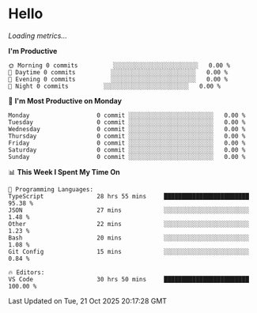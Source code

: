 # Hello

<!-- METRICS:START -->
<p><em>Loading metrics…</em></p>
<!-- METRICS:END -->

<!--START_SECTION:waka-->
**I'm Productive**

```text
🌞 Morning 0 commits          ░░░░░░░░░░░░░░░░░░░░░░░░   0.00 % 
🌆 Daytime 0 commits          ░░░░░░░░░░░░░░░░░░░░░░░░   0.00 % 
🌃 Evening 0 commits          ░░░░░░░░░░░░░░░░░░░░░░░░   0.00 % 
🌙 Night 0 commits          ░░░░░░░░░░░░░░░░░░░░░░░░   0.00 % 
```
📅 **I'm Most Productive on Monday**

```text
Monday                   0 commit ░░░░░░░░░░░░░░░░░░░░░░░░   0.00 % 
Tuesday                  0 commit ░░░░░░░░░░░░░░░░░░░░░░░░   0.00 % 
Wednesday                0 commit ░░░░░░░░░░░░░░░░░░░░░░░░   0.00 % 
Thursday                 0 commit ░░░░░░░░░░░░░░░░░░░░░░░░   0.00 % 
Friday                   0 commit ░░░░░░░░░░░░░░░░░░░░░░░░   0.00 % 
Saturday                 0 commit ░░░░░░░░░░░░░░░░░░░░░░░░   0.00 % 
Sunday                   0 commit ░░░░░░░░░░░░░░░░░░░░░░░░   0.00 % 
```

📊 **This Week I Spent My Time On**

```text
💬 Programming Languages: 
TypeScript               28 hrs 55 mins     ████████████████████████   95.38 % 
JSON                     27 mins            ░░░░░░░░░░░░░░░░░░░░░░░░   1.48 % 
Other                    22 mins            ░░░░░░░░░░░░░░░░░░░░░░░░   1.23 % 
Bash                     20 mins            ░░░░░░░░░░░░░░░░░░░░░░░░   1.08 % 
Git Config               15 mins            ░░░░░░░░░░░░░░░░░░░░░░░░   0.84 % 

🔥 Editors: 
VS Code                  30 hrs 50 mins     ████████████████████████   100.00 % 
```

 Last Updated on Tue, 21 Oct 2025 20:17:28 GMT
<!--END_SECTION:waka-->
